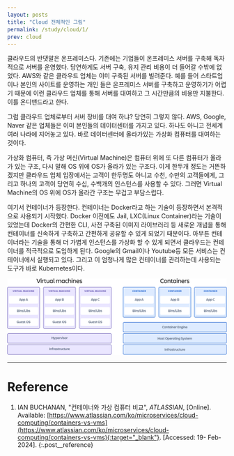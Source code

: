 ```yaml
---
layout: posts
title: "Cloud 전체적인 그림"
permalink: /study/cloud/1/
prev: cloud
---
```


클라우드의 반댓말은 온프레미스다. 기존에는 기업들이 온프레미스 서버를 구축해 독자적으로 서버를 운영했다. 당연하게도 서버 구축, 유지 관리 비용이 더 들어갈 수밖에 없었다. AWS와 같은 클라우드 업체는 이미 구축된 서버를 빌려준다. 예를 들어 스타트업이나 본인의 사이트를 운영하는 개인 들은 온프레미스 서버를 구축하고 운영하기가 어렵기 때문에 이런 클라우드 업체를 통해 서버를 대여하고 그 시간만큼의 비용만 지불한다. 이를 온디맨드라고 한다.

그럼 클라우드 업체로부터 서버 장비를 대여 하냐? 당연히 그렇지 않다. AWS, Google, Naver 같은 업체들은 이미 본인들의 데이터센터를 가지고 있다. 하나도 아니고 전세계 여러 나라에 지어놓고 있다. 바로 데이터센터에 올라가있는 가상화 컴퓨터를 대여하는 것이다.

가상화 컴퓨터, 즉 가상 머신(Virtual Machine)은 컴퓨터 위에 또 다른 컴퓨터가 올라가 있는 구조, 다시 말해 OS 위에 OS가 올라가 있는 구조다. 이게 한두개 정도는 거뜬하겠지만 클라우드 업체 입장에서는 고객이 한두명도 아니고 수천, 수만의 고객들에게, 그리고 하나의 고객이 당연히 수십, 수백개의 인스턴스를 사용할 수 있다. 그러면 Virtual Machine의 OS 위에 OS가 올라간 구조는 무겁고 부담스럽다.

여기서 컨테이너가 등장한다. 컨테이너는 Docker라고 하는 기술이 등장하면서 본격적으로 사용되기 시작했다. Docker 이전에도 Jail, LXC(Linux Container)라는 기술이 있었는데 Docker의 간편한 CLI, 사전 구축된 이미지 라이브러리 등 새로운 개념을 통해 컨테이너를 신속하게 구축하고 간편하게 공유할 수 있게 되었기 때문이다. 아무튼 컨테이너라는 기술을 통해 더 가볍게 인스턴스를 가상화 할 수 있게 되면서 클라우드는 컨테이너를 적극적으로 도입하게 된다. Google의 Gmail이나 Youtube등 모든 서비스는 컨테이너에서 실행되고 있다. 그리고 이 엄청나게 많은 컨테이너를 관리하는데 사용되는 도구가 바로 Kubernetes이다.

<img class="modal img__medium" src="/_pages/study/cloud/images/1/1.png" alt="<b>[Fig. 1]</b> Virtual Machine과 Container의 구조 비교 <a href='#Reference'>[1]</a>."/>


---

# <a name="Reference"></a>Reference
1. IAN BUCHANAN, "컨테이너와 가상 컴퓨터 비교", <i>ATLASSIAN</i>, [Online]. Available: [https://www.atlassian.com/ko/microservices/cloud-computing/containers-vs-vms](https://www.atlassian.com/ko/microservices/cloud-computing/containers-vs-vms){:target="_blank"}. [Accessed: 19- Feb- 2024].
{:.post__reference}
